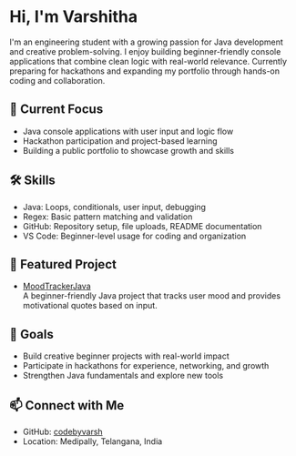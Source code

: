 # Hi, I'm Varshitha
I'm an engineering student with a growing passion for Java development and creative problem-solving. I enjoy building beginner-friendly console applications that combine clean logic with real-world relevance. Currently preparing for hackathons and expanding my portfolio through hands-on coding and collaboration.

## 💼 Current Focus
- Java console applications with user input and logic flow
- Hackathon participation and project-based learning
- Building a public portfolio to showcase growth and skills

## 🛠️ Skills
- Java: Loops, conditionals, user input, debugging
- Regex: Basic pattern matching and validation
- GitHub: Repository setup, file uploads, README documentation
- VS Code: Beginner-level usage for coding and organization

## 📂 Featured Project
- [MoodTrackerJava](https://github.com/codebyvarsh/MoodTrackerJava)  
  A beginner-friendly Java project that tracks user mood and provides motivational quotes based on input.

## 🎯 Goals
- Build creative beginner projects with real-world impact
- Participate in hackathons for experience, networking, and growth
- Strengthen Java fundamentals and explore new tools

## 📫 Connect with Me
- GitHub: [codebyvarsh](https://github.com/codebyvarsh)
- Location: Medipally, Telangana, India
